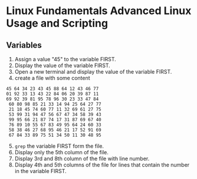 # Linux Fundamentals ​Advanced Linux Usage and Scripting

## Variables
1. Assign a value "45" to the variable FIRST.
2. Display the value of the variable FIRST.
3. Open a new terminal and display the value of the variable FIRST.
4. create a file with some content 
```
45 64 34 23 43 45 88 64 12 43 46 77 
01 92 33 13 43 22 84 06 20 39 87 11
69 92 39 81 95 78 96 30 23 33 47 84
 60 80 98 85 21 33 14 94 25 64 27 77
 21 18 45 74 60 77 11 32 69 61 27 75
 53 99 31 94 47 56 67 47 34 58 39 43
 99 95 66 21 87 74 17 31 87 69 67 40
 76 89 10 55 67 83 49 95 64 24 60 33
 58 38 46 27 68 95 46 21 17 52 91 69
 67 84 33 89 75 51 34 50 11 30 48 95
```
5. `grep` the variable FIRST form the file. 
6. Display only the 5th column of the file. 
7. Display 3rd and 8th column of the file with line number. 
8. Display 4th and 5th columns of the file for lines that contain the number in the variable FIRST.